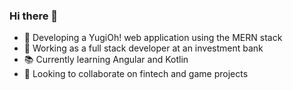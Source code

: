 ### Hi there 👋

- :space_invader: Developing a YugiOh! web application using the MERN stack
- :necktie: Working as a full stack developer at an investment bank
- :books: Currently learning Angular and Kotlin
- :handshake: Looking to collaborate on fintech and game projects


<!--
**lucaskienast/lucaskienast** is a ✨ _special_ ✨ repository because its `README.md` (this file) appears on your GitHub profile.

Here are some ideas to get you started:

- 🌱 I’m currently learning ...
- 👯 I’m looking to collaborate on ...
- 🤔 I’m looking for help with ...
- 💬 Ask me about ...
- 📫 How to reach me: ...
- 😄 Pronouns: ...
- ⚡ Fun fact: ...
-->
